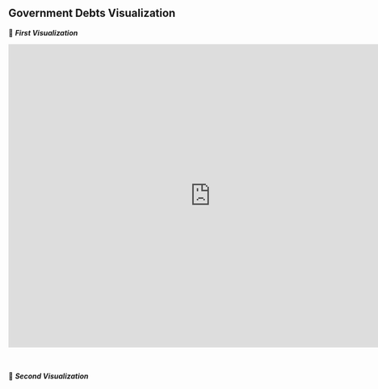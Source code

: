 ## Government Debts Visualization 

📍 **_First Visualization_**   

<iframe src="https://data.oecd.org/chart/6XKb" width="800" height="600" style="border: 0" mozallowfullscreen="true" webkitallowfullscreen="true" allowfullscreen="true"><a href="https://data.oecd.org/chart/6XKb" target="_blank">OECD Chart: General government debt, Total, % of GDP, Annual, 2020</a></iframe>  
<br />
<br />
<br />
  
📍 **_Second Visualization_**  

<div class="flourish-embed flourish-chart" data-src="visualisation/12550634"><script src="https://public.flourish.studio/resources/embed.js"></script></div>  



